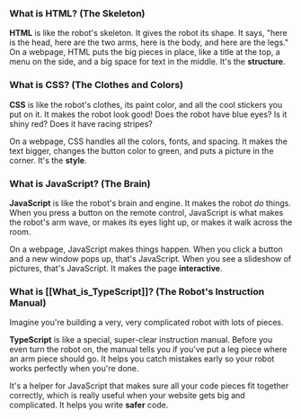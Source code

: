 

### What is HTML? (The Skeleton)

**HTML** is like the robot's skeleton. It gives the robot its shape. It says, "here is the head, here are the two arms, here is the body, and here are the legs." On a webpage, HTML puts the big pieces in place, like a title at the top, a menu on the side, and a big space for text in the middle. It's the **structure**.

### What is CSS? (The Clothes and Colors)

**CSS** is like the robot's clothes, its paint color, and all the cool stickers you put on it. It makes the robot look good! Does the robot have blue eyes? Is it shiny red? Does it have racing stripes?

On a webpage, CSS handles all the colors, fonts, and spacing. It makes the text bigger, changes the button color to green, and puts a picture in the corner. It's the **style**.

### What is JavaScript? (The Brain)

**JavaScript** is like the robot's brain and engine. It makes the robot *do* things. When you press a button on the remote control, JavaScript is what makes the robot's arm wave, or makes its eyes light up, or makes it walk across the room.

On a webpage, JavaScript makes things happen. When you click a button and a new window pops up, that's JavaScript. When you see a slideshow of pictures, that's JavaScript. It makes the page **interactive**.

### What is [[What_is_TypeScript]]? (The Robot's Instruction Manual)

Imagine you're building a very, very complicated robot with lots of pieces.

**TypeScript** is like a special, super-clear instruction manual. Before you even turn the robot on, the manual tells you if you've put a leg piece where an arm piece should go. It helps you catch mistakes early so your robot works perfectly when you're done.

It's a helper for JavaScript that makes sure all your code pieces fit together correctly, which is really useful when your website gets big and complicated. It helps you write **safer** code.